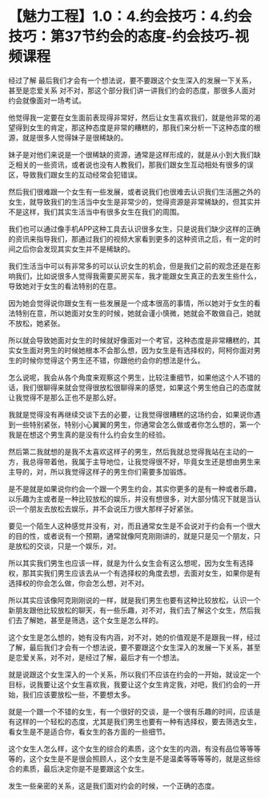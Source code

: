 # 【魅力工程】1.0：4.约会技巧：4.约会技巧：第37节约会的态度-约会技巧-视频课程

经过了解 最后我们才会有一个想法说，要不要跟这个女生深入的发展一下关系，甚至是恋爱关系 对不对，那这个部分我们讲一讲我们约会的态度，那很多人面对约会就像面对一场考试。

他觉得我一定要在女生面前表现得非常好，然后让女生喜欢我们，就是他非常的渴望得到女生的肯定，那这种态度是非常的糟糕的，那我们来分析一下这种态度的根源，就是很多人觉得妹子是很稀缺的。

妹子是对他们来说是一个很稀缺的资源，通常是这样形成的，就是从小到大我们缺乏相关的一些资讯，或者说也没有人教我们，那我们跟女生互动相处有很多的误区，导致我们跟女生的互动经常会犯错误。

然后我们很难跟一个女生有一些发展，或者说我们也很难去认识我们生活圈之外的女生，就导致我们的生活当中女生是非常少的，觉得资源是非常稀缺的，但其实并不是这样，我们其实生活当中有很多女生在我们的周围。

我们也可以通过像手机APP这种工具去认识很多女生，只是说我们缺少这样的正确的资讯来指导我们，那通过我们的视频大家看到更多的这种资讯之后，有一定的时间之后你会发现其实女生并不是稀缺的。

我们生活当中可以有非常多的可以认识女生的机会，但是我们之前的观念还是在影响我们，比如说很多人觉得我需要买房买车，我才能跟女生真正的去发生些什么，导致她对于女生的看法特别的在意。

因为她会觉得说你跟女生有一些发展是一个成本很高的事情，所以她对于女生的看法特别在意，所以她面对女生的时候，她就会谨小慎微，她就会不敢做自己，她就不放松，她紧张。

所以就会导致她面对女生的时候就好像面对一个考官，这种态度是非常糟糕的，其实女生面对男生的时候她根本不会那么想，因为女生是有选择权的，阿柯你面对男生的时候你觉得这个男生还不错，你跟他约会你的想法是什么。

怎么说呢，我会从各个角度来观察这个男生，比较注重细节，如果他这个人不错的话，我们很聊得来就会觉得很放松很聊得来的感觉，如果这个男生他自己的态度就让我觉得不是那么正也不是那么好。

我就是觉得没有再继续交谈下去的必要，让我觉得很糟糕的这场约会，如果说你遇到一些特别紧张，特别小心翼翼的男生，你通常会怎么做或者你怎么想的，第一个我是在想这个男生真的是没有什么约会女生的经验。

然后第二我就想的是我不太喜欢这样子的男生，然后我就总觉得我站在主动的一方，我总得带着他，我属于主导地位，让我觉得很不好，毕竟女生还是想由男生来主导的，对，所以我觉得这样子的男生你们需要多加锻炼。

是不是就是如果说你约会一个跟一个男生约会，其实你更多的是有一种或者乐趣，以乐趣为主或者是一种比较放松的娱乐，并没有想很多，对大部分情况下就是当认识一个朋友去放松去娱乐，并不会说压力很大那样子好紧张。

要见一个陌生人这种感觉并没有，对，而且通常女生是不会说对于约会有一个很大的目的性，或者说有一个预期，通常就像阿克刚刚讲的，就是只是见一个朋友，只是放松的交谈，只是一个娱乐，对。

所以其实我们男生也应该一样，就是为什么女生会有这么想呢，因为女生有选择权，那其实我们男生应该去从一个有选择权的角度去想，去面对女生，如果你是有选择权的你会怎么做，你会怎么想，对不对。

所以其实应该像阿克刚刚说的一样，就是我们男生也要有这种比较放松，认识一个新朋友跟他比较放松的聊天，有一些乐趣，对不对，我们去了解这个女生，然后我们去了解她，甚至是筛选，这个女生是怎么样的。

这个女生是怎么想的，她有没有内涵，对不对，她的价值观是不是跟我一样，经过了解，最后我们才会有一个想法说，要不要跟这个女生深入的发展一下关系，甚至是恋爱关系，对不对，是经过了解，最后才有一个想法。

就是说跟这个女生深入的一个关系，所以我们不应该在约会的一开始，就设定一个目标，说我要让这个女生喜欢我，我要让这个女生肯定我，对吧，我们约会的一开始，我们应该要放松一些，不要想太多。

就是一个跟一个不错的女生，有一个很好的交谈，是一个很有乐趣的时间，应该是有这样的一个轻松的态度，尤其是我们男生也要有一种有选择权，要去筛选女生，看女生是不是适合你，看女生的各方面的一些细节。

这个女生人怎么样，这个女生的综合的素质，这个女生的内涵，有没有品位等等等等的，这个女生是不是很会照顾人，这个女生是不是温柔等等等等的，就是这些综合的素质，最后决定你是不是要跟这个女生。

发生一些亲密的关系，这是我们面对约会的时候，一个正确的态度。